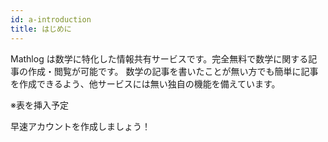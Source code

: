 ```yaml
---
id: a-introduction
title: はじめに
---
```


Mathlog は数学に特化した情報共有サービスです。完全無料で数学に関する記事の作成・閲覧が可能です。
数学の記事を書いたことが無い方でも簡単に記事を作成できるよう、他サービスには無い独自の機能を備えています。

※表を挿入予定

早速アカウントを作成しましょう！
